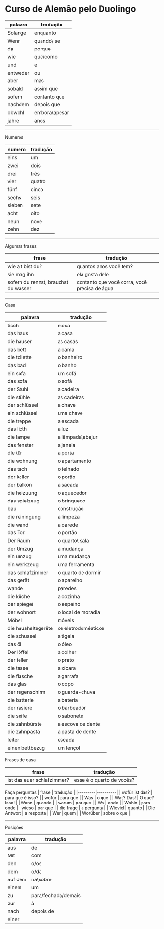 # Curso de Alemão pelo Duolingo

| palavra | tradução |
|---------|----------|
| Solange | enquanto |
| Wenn | quando\ se |
| da| porque |
| wie | que\como|
| und| e|
| entweder| ou|
| aber| mas|
| sobald| assim que|
| sofern| contanto que|
|nachdem| depois que|
|obwohl| embora\apesar|
|jahre| anos|


--- 

Numeros

| numero | tradução |
|---------|----------|
| eins | um |
| zwei | dois |
| drei | três |
| vier | quatro |
| fünf | cinco |
| sechs | seis |
| sieben | sete |
| acht | oito |
| neun | nove |
| zehn | dez |

---

Algumas frases

| frase | tradução |
|---------|----------|
| wie alt bist du? | quantos anos você tem? |
| sie mag ihn | ela gosta dele |
| sofern du rennst, brauchst du wasser | contanto que você corra, você precisa de água |


--- 

Casa

| palavra | tradução |
|---------|----------|
| tisch| mesa|
| das haus| a casa|
| die hauser| as casas|
| das bett| a cama|
| die toilette| o banheiro|
| das bad| o banho|
| ein sofa | um sofá|
| das sofa| o sofá|
| der Stuhl| a cadeira|
| die stühle| as cadeiras|
| der schlüssel| a chave|
| ein schlüssel| uma chave|
| die treppe| a escada|
| das licth| a luz|
| die lampe| a lâmpada\abajur|
| das fenster| a janela|
| die tür| a porta|
| die wohnung| o apartamento|
| das tach| o telhado|
| der keller| o porão|
| der balkon| a sacada|
| die heizuung| o aquecedor|
| das spielzeug| o brinquedo|
| bau| construção|
| die reiningung| a limpeza|
| die wand| a parede|
| das Tor | o portão|
| Der Raum | o quarto\ sala|
| der Umzug | a mudança|
| ein umzug | uma mudança|
| ein werkzeug | uma ferramenta|
| das schlafzimmer | o quarto de dormir|
| das gerät | o aparelho|
| wande | paredes|
| die küche | a cozinha|
| der spiegel | o espelho|
| der wohnort | o local de moradia|
|Möbel | móveis|
|die haushaltsgeräte | os eletrodomésticos|
| die schussel | a tigela|
| das öl | o óleo|
| Der löffel | a colher|
| der teller | o prato|
| die tasse | a xícara|
| die flasche | a garrafa|
| das glas | o copo|
| der regenschirm | o guarda-chuva|
| die batterie | a bateria|
| der rasiere | o barbeador|
| die seife | o sabonete|
| die zahnbürste | a escova de dente|
| die zahnpasta | a pasta de dente|
| leiter | escada|
|einen bettbezug | um lençol|

Frases de casa

| frase | tradução |
|---------|----------|
| ist das euer schlafzimmer? | esse é o quarto de vocês? |

Faça perguntas
| frase | tradução |
|---------|----------|
| wofür ist das? | para que é isso? |
| wofür | para que |
| Was | o que |
| Was? Das! | O que? Isso! |
| Wann | quando |
| warum | por que |
| Wo | onde |
| Wohin | para onde |
| wieso | por que |
| die frage | a pergunta |
| Wieviel | quanto |
| Die Antwort | a resposta |
| Wer | quem |
| Worüber | sobre o que |

---


Posições

| palavra | tradução |
|---------|----------|
| aus | de|
| Mit | com|
| den| o/os|
|dem| o/da|
|auf dem| na\sobre|
|einem| um|
|zu| para/fechada/demais|
|zur| à|
|nach| depois de|
| einer|